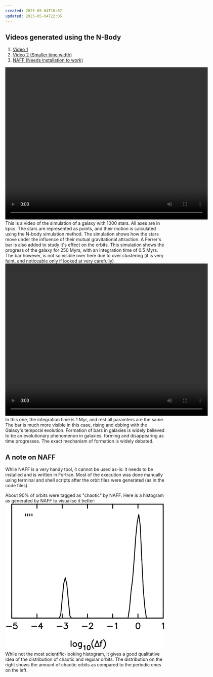 ```yaml
---
created: 2025-05-04T16:07
updated: 2025-05-04T22:06
---
```

## Videos generated using the N-Body
1. [Video 1](./Galaxy.mp4)
2. [Video 2 (Smaller time width)](./BH-Nbody1000.mp4)
3. [NAFF (Needs installation to work) ](https://bitbucket.org/cjantonelli/naffrepo/src/master/)

<video width="640" height="480" controls>
    <source src="./Galaxy.mp4" type="video/mp4">
</video>
This is a video of the simulation of a galaxy with 1000 stars. All axes are in kpcs. The stars are represented as points, and their motion is calculated using the N-body simulation method. The simulation shows how the stars move under the influence of their mutual gravitational attraction. A Ferrer's bar is also added to study it's effect on the orbits. This simulation shows the progress of the galaxy for 250 Myrs, with an integration time of 0.5 Myrs. The bar however, is not so visible over here due to over clustering (it is very faint, and noticeable only if looked at very carefully)
<video width="640" height="480" controls>
    <source src="./BH-Nbody1000.mp4" type="video/mp4">
</video>
In this one, the integration time is 1 Myr, and rest all paramters are the same. The bar is much more visible in this case, rising and ebbing with the Galaxy's temporal evolution. Formation of bars in galaxies is widely believed to be an evolutionary phenomenon in galaxies, forming and disappearing as time progresses. The exact mechanism of formation is widely debated.

## A note on NAFF

While NAFF is a very handy tool, it cannot be used as-is: it needs to be installed and is written in Fortran. Most of the execution was done manually using terminal and shell scripts after the orbit files were generated (as in the code files). 

About 90% of orbits were tagged as "chaotic" by NAFF. Here is a histogram as generated by NAFF to visualise it better:
![Histogram](./naff.png)
While not the most scientific-looking histogram, it gives a good qualitative idea of the distribution of chaotic and regular orbits. The distribution on the right shows the amount of chaotic orbits as compared to the periodic ones on the left. 